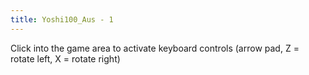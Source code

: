 ```yaml
---
title: Yoshi100_Aus - 1
---
```

<AssetLoader :reloadOnce="true" />

Click into the game area to activate keyboard controls (arrow pad, Z = rotate left, X = rotate right)
<ClientOnly><GameSlides :jsonFileToLoad="'yoshi100_1.json'" :useRandomSeed="false" :useManualData="false" :replay="true"></GameSlides></ClientOnly>